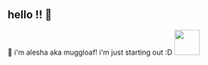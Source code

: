 ## hello !! 👋

🌱 i'm alesha aka muggloaf! i'm just starting out :D  <img height="50" src="https://media.tenor.com/8HaTOA3o0OoAAAAj/pixel-cat.gif"></img>
